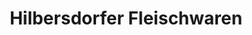 ---
title: "Hilbersdorfer Fleischwaren"
url: /freiberg/hilbersdorfer-fleischwaren/
shop: Metzgerei
---